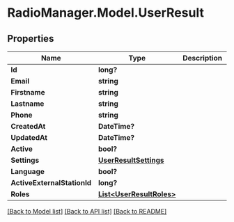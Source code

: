 # RadioManager.Model.UserResult
## Properties

Name | Type | Description | Notes
------------ | ------------- | ------------- | -------------
**Id** | **long?** |  | 
**Email** | **string** |  | 
**Firstname** | **string** |  | 
**Lastname** | **string** |  | 
**Phone** | **string** |  | [optional] 
**CreatedAt** | **DateTime?** |  | [optional] 
**UpdatedAt** | **DateTime?** |  | [optional] 
**Active** | **bool?** |  | [optional] 
**Settings** | [**UserResultSettings**](UserResultSettings.md) |  | [optional] 
**Language** | **bool?** |  | [optional] 
**ActiveExternalStationId** | **long?** |  | [optional] 
**Roles** | [**List&lt;UserResultRoles&gt;**](UserResultRoles.md) |  | [optional] 

[[Back to Model list]](../README.md#documentation-for-models) [[Back to API list]](../README.md#documentation-for-api-endpoints) [[Back to README]](../README.md)


